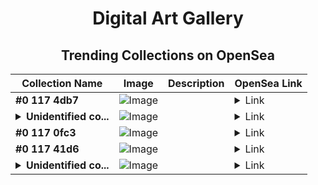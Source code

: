 <div align="center">

# Digital Art Gallery

## Trending Collections on OpenSea

| Collection Name                       | Image                                                                                     | Description                       | OpenSea Link                                                                                          |
|---------------------------------------|-------------------------------------------------------------------------------------------|-----------------------------------|--------------------------------------------------------------------------------------------------------|
| **#0 117 4db7** | ![Image](https://i2.seadn.io/base/0x2ebd4845c54c605b2a1cc8dafecab2db12c57cf0/53834f05a4c1a44a3127b0358dc117/f053834f05a4c1a44a3127b0358dc117.jpeg?w=200&auto=format) |  | <details><summary>Link</summary>[#0 117 4db7](https://opensea.io/collection/0-117-4db7)</details> |
| **<details><summary>Unidentified co...</summary>Unidentified contract 155ed13b-dfa6-4e0c-8ab7-06fbea9d3e47</details>** | ![Image](https://i2.seadn.io/optimism/0x579e4f4a7e577ef5ac6e9221ca8f11dd6d43316d/6404459f0a28661c41bd910f8b5899/e86404459f0a28661c41bd910f8b5899.png?w=200&auto=format) |  | <details><summary>Link</summary>[Unidentified contract 155ed13b-dfa6-4e0c-8ab7-06fbea9d3e47](https://opensea.io/collection/unidentified-contract-155ed13b-dfa6-4e0c-8ab7-06fb)</details> |
| **#0 117 0fc3** | ![Image](https://i2.seadn.io/base/0x2ebd4845c54c605b2a1cc8dafecab2db12c57cf0/53834f05a4c1a44a3127b0358dc117/f053834f05a4c1a44a3127b0358dc117.jpeg?w=200&auto=format) |  | <details><summary>Link</summary>[#0 117 0fc3](https://opensea.io/collection/0-117-0fc3)</details> |
| **#0 117 41d6** | ![Image](https://i2.seadn.io/base/0x2ebd4845c54c605b2a1cc8dafecab2db12c57cf0/53834f05a4c1a44a3127b0358dc117/f053834f05a4c1a44a3127b0358dc117.jpeg?w=200&auto=format) |  | <details><summary>Link</summary>[#0 117 41d6](https://opensea.io/collection/0-117-41d6)</details> |
| **<details><summary>Unidentified co...</summary>Unidentified contract 76854385-6fa0-4128-be33-c302b36a1c19</details>** | ![Image](https://i2.seadn.io/optimism/0x579e4f4a7e577ef5ac6e9221ca8f11dd6d43316d/6404459f0a28661c41bd910f8b5899/e86404459f0a28661c41bd910f8b5899.png?w=200&auto=format) |  | <details><summary>Link</summary>[Unidentified contract 76854385-6fa0-4128-be33-c302b36a1c19](https://opensea.io/collection/unidentified-contract-76854385-6fa0-4128-be33-c302)</details> |

</div>